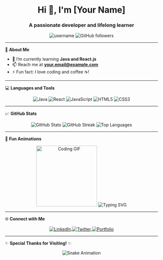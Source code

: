 <h1 align="center">Hi 👋, I'm [Your Name]</h1>
<h3 align="center">A passionate developer and lifelong learner</h3>

<p align="center">
  <img src="https://komarev.com/ghpvc/?username=username&label=Profile%20views&color=0e75b6&style=flat" alt="username" />
  <img src="https://img.shields.io/github/followers/username?label=Followers&style=social" alt="GitHub followers" />
</p>

---

🌟 **About Me**

- 🌱 I’m currently learning **Java and React.js**
- 📫 Reach me at **your.email@example.com**
- ⚡ Fun fact: I love coding and coffee ☕!

---

💻 **Languages and Tools**

<p align="center">
  <img src="https://img.icons8.com/color/48/000000/java-coffee-cup-logo--v1.png" alt="Java" />
  <img src="https://img.icons8.com/color/48/000000/react-native.png" alt="React" />
  <img src="https://img.icons8.com/color/48/000000/javascript--v1.png" alt="JavaScript" />
  <img src="https://img.icons8.com/color/48/000000/html-5--v1.png" alt="HTML5" />
  <img src="https://img.icons8.com/color/48/000000/css3.png" alt="CSS3" />
</p>

---

📈 **GitHub Stats**

<p align="center">
  <img src="https://github-readme-stats.vercel.app/api?username=username&show_icons=true&theme=radical" alt="GitHub Stats" />
  <img src="https://github-readme-streak-stats.herokuapp.com/?user=username&theme=radical" alt="GitHub Streak" />
  <img src="https://github-readme-stats.vercel.app/api/top-langs/?username=username&layout=compact&theme=radical" alt="Top Languages" />
</p>

---

🎉 **Fun Animations**

<p align="center">
  <img src="https://media.giphy.com/media/L8K62iTDkzGX6/giphy.gif" width="200" alt="Coding GIF" />
  <img src="https://readme-typing-svg.herokuapp.com?font=Fira+Code&weight=500&size=24&pause=1000&color=32A2F2&center=true&width=435&lines=Welcome+to+my+GitHub!;I+love+to+code+and+learn+new+things!" alt="Typing SVG" />
</p>

---

🌐 **Connect with Me**

<p align="center">
  <a href="https://linkedin.com/in/your-linkedin" target="blank">
    <img align="center" src="https://img.icons8.com/color/48/000000/linkedin.png" alt="LinkedIn" />
  </a>
  <a href="https://twitter.com/your-twitter" target="blank">
    <img align="center" src="https://img.icons8.com/color/48/000000/twitter.png" alt="Twitter" />
  </a>
  <a href="https://your-portfolio.com" target="blank">
    <img align="center" src="https://img.icons8.com/color/48/000000/domain.png" alt="Portfolio" />
  </a>
</p>

---

✨ **Special Thanks for Visiting!** ✨

<p align="center">
  <img src="https://raw.githubusercontent.com/username/username/output/github-contribution-grid-snake.svg" alt="Snake Animation" />
</p>
